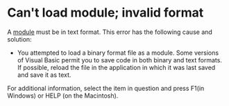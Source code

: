 
# Can't load module; invalid format

A [module](b8bdf64f-5920-1ae9-16d0-b26d09524a30.md) must be in text format. This error has the following cause and solution:



- You attempted to load a binary format file as a module. Some versions of Visual Basic permit you to save code in both binary and text formats. If possible, reload the file in the application in which it was last saved and save it as text.
    

For additional information, select the item in question and press F1(in Windows) or HELP (on the Macintosh).
